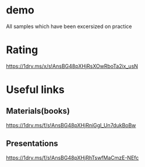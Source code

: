 # demo
All samples which have been excersized on practice

# Rating
https://1drv.ms/x/s!AnsBG48pXHjRsXOwRboTa2ix_usN

# Useful links
## Materials(books)
https://1drv.ms/f/s!AnsBG48pXHjRniGgI_Un7dukBoBw

## Presentations
https://1drv.ms/f/s!AnsBG48pXHjRhTswfMaCmzE-NEfc

